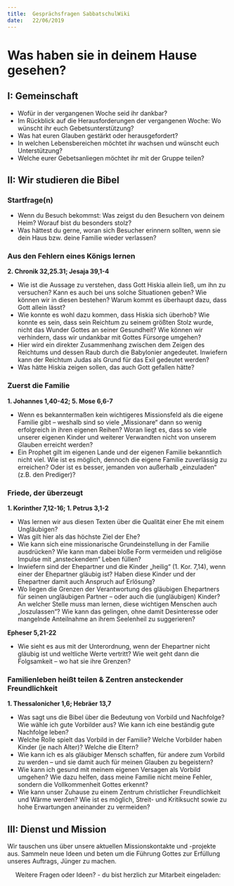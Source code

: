 ```yaml
---
title:  Gesprächsfragen SabbatschulWiki
date:   22/06/2019
---
```


**Was haben sie in deinem Hause gesehen?**
==========================================

I: Gemeinschaft
---------------

-   Wofür in der vergangenen Woche seid ihr dankbar?
-   Im Rückblick auf die Herausforderungen der vergangenen Woche: Wo
    wünscht ihr euch Gebetsunterstützung?
-   Was hat euren Glauben gestärkt oder herausgefordert?
-   In welchen Lebensbereichen möchtet ihr wachsen und wünscht euch
    Unterstützung?
-   Welche eurer Gebetsanliegen möchtet ihr mit der Gruppe teilen?

II: Wir studieren die Bibel
---------------------------

### **Startfrage(n)**

-   Wenn du Besuch bekommst: Was zeigst du den Besuchern von deinem
    Heim? Worauf bist du besonders stolz?
-   Was hättest du gerne, woran sich Besucher erinnern sollten, wenn sie
    dein Haus bzw. deine Familie wieder verlassen?

### **Aus den Fehlern eines Königs lernen**

**2. Chronik 32,25.31; Jesaja 39,1-4**

-   Wie ist die Aussage zu verstehen, dass Gott Hiskia allein ließ, um
    ihn zu versuchen? Kann es auch bei uns solche Situationen geben? Wie
    können wir in diesen bestehen? Warum kommt es überhaupt dazu, dass
    Gott allein lässt?
-   Wie konnte es wohl dazu kommen, dass Hiskia sich überhob? Wie konnte
    es sein, dass sein Reichtum zu seinem größten Stolz wurde, nicht das
    Wunder Gottes an seiner Gesundheit? Wie können wir verhindern, dass
    wir undankbar mit Gottes Fürsorge umgehen?
-   Hier wird ein direkter Zusammenhang zwischen dem Zeigen des
    Reichtums und dessen Raub durch die Babylonier angedeutet. Inwiefern
    kann der Reichtum Judas als Grund für das Exil gedeutet werden?
-   Was hätte Hiskia zeigen sollen, das auch Gott gefallen hätte?

### **Zuerst die Familie**

**1. Johannes 1,40-42; 5. Mose 6,6-7**

-   Wenn es bekanntermaßen kein wichtigeres Missionsfeld als die eigene
    Familie gibt – weshalb sind so viele „Missionare“ dann so wenig
    erfolgreich in ihren eigenen Reihen? Woran liegt es, dass so viele
    unserer eigenen Kinder und weiterer Verwandten nicht von unserem
    Glauben erreicht werden?
-   Ein Prophet gilt im eigenen Lande und der eigenen Familie
    bekanntlich nicht viel. Wie ist es möglich, dennoch die eigene
    Familie zuverlässig zu erreichen? Oder ist es besser, jemanden von
    außerhalb „einzuladen“ (z.B. den Prediger)?

### **Friede, der überzeugt**

**1. Korinther 7,12-16; 1. Petrus 3,1-2**

-   Was lernen wir aus diesen Texten über die Qualität einer Ehe mit
    einem Ungläubigen?
-   Was gilt hier als das höchste Ziel der Ehe?
-   Wie kann sich eine missionarische Grundeinstellung in der Familie
    ausdrücken? Wie kann man dabei bloße Form vermeiden und religiöse
    Impulse mit „ansteckendem“ Leben füllen?
-   Inwiefern sind der Ehepartner und die Kinder „heilig“ (1. Kor.
    7,14), wenn einer der Ehepartner gläubig ist? Haben diese Kinder und
    der Ehepartner damit auch Anspruch auf Erlösung?
-   Wo liegen die Grenzen der Verantwortung des gläubigen Ehepartners
    für seinen ungläubigen Partner – oder auch die (ungläubigen) Kinder?
    An welcher Stelle muss man lernen, diese wichtigen Menschen auch
    „loszulassen“? Wie kann das gelingen, ohne damit Desinteresse oder
    mangelnde Anteilnahme an ihrem Seelenheil zu suggerieren?

**Epheser 5,21-22**

-   Wie sieht es aus mit der Unterordnung, wenn der Ehepartner nicht
    gläubig ist und weltliche Werte vertritt? Wie weit geht dann die
    Folgsamkeit – wo hat sie ihre Grenzen?

### **Familienleben heißt teilen & Zentren ansteckender Freundlichkeit**

**1. Thessalonicher 1,6; Hebräer 13,7**

-   Was sagt uns die Bibel über die Bedeutung von Vorbild und Nachfolge?
    Wie wähle ich gute Vorbilder aus? Wie kann ich eine beständig gute
    Nachfolge leben?
-   Welche Rolle spielt das Vorbild in der Familie? Welche Vorbilder
    haben Kinder (je nach Alter)? Welche die Eltern?
-   Wie kann ich es als gläubiger Mensch schaffen, für andere zum
    Vorbild zu werden – und sie damit auch für meinen Glauben zu
    begeistern?
-   Wie kann ich gesund mit meinem eigenen Versagen als Vorbild umgehen?
    Wie dazu helfen, dass meine Familie nicht meine Fehler, sondern die
    Vollkommenheit Gottes erkennt?
-   Wie kann unser Zuhause zu einem Zentrum christlicher Freundlichkeit
    und Wärme werden? Wie ist es möglich, Streit- und Kritiksucht sowie
    zu hohe Erwartungen aneinander zu vermeiden?

III: Dienst und Mission
-----------------------

Wir tauschen uns über unsere aktuellen Missionskontakte und -projekte
aus. Sammeln neue Ideen und beten um die Führung Gottes zur Erfüllung
unseres Auftrags, Jünger zu machen.

<center>
Weitere Fragen oder Ideen? - du bist herzlich zur Mitarbeit eingeladen:
<https://wiki.sabbatschule.at>

</center>

